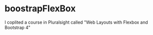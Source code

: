 # boostrapFlexBox
 I coplited a course in Pluralsight called "Web Layouts with Flexbox and Bootstrap 4"
